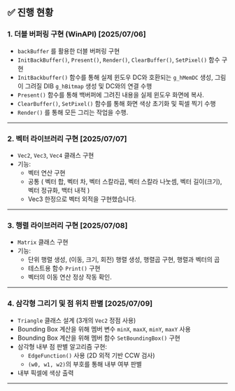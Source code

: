 ## ✅ 진행 현황

### 1. 더블 버퍼링 구현 (WinAPI) [2025/07/06]
- `backBuffer` 를 활용한 더블 버퍼링 구현
- `InitBackBuffer()`, `Present()`, `Render()`, `ClearBuffer()`, `SetPixel()` 함수 구현
- `InitBackbuffer()` 함수를 통해 실제 윈도우 DC와 호환되는 `g_hMemDC` 생성,  그림이 그려질 DIB `g_hBitmap` 생성 및 DC와의 연결 수행
- `Present()` 함수를 통해 백버퍼에 그려진 내용을 실제 윈도우 화면에 복사.
- `ClearBuffer()`, `SetPixel()` 함수를 통해 화면 색상 초기화 및 픽셀 찍기 수행
- `Render()` 를 통해 모든 그리는 작업을 수행.

---

### 2. 벡터 라이브러리 구현 [2025/07/07]
- `Vec2`, `Vec3`, `Vec4` 클래스 구현
- 기능:
  - 벡터 연산 구현
  - 공통 ( 벡터 합, 벡터 차, 벡터 스칼라곱, 벡터 스칼라 나눗셈, 벡터 길이(크기), 벡터 정규화, 백터 내적 )
  - Vec3 한정으로 벡터 외적을 구현했습니다.

---

### 3. 행렬 라이브러리 구현 [2025/07/08]
- `Matrix` 클래스 구현
- 기능:
  - 단위 행렬 생성, (이동, 크기, 회전) 행렬 생성, 행렬곱 구현, 행렬과 벡터의 곱
  - 테스트용 함수 `Print()` 구현
  - 벡터의 이동 연산 정상 작동 확인.

---

### 4. 삼각형 그리기 및 점 위치 판별 [2025/07/09]
- `Triangle` 클래스 설계 (3개의 `Vec2` 정점 사용)
- Bounding Box 계산을 위해 멤버 변수 `minX`, `maxX`, `minY`, `maxY` 사용
- Bounding Box 계산을 위해 멤버 함수 `SetBoundingBox()` 구현
- 삼각형 내부 점 판별 알고리즘 구현:
  - `EdgeFunction()` 사용 (2D 외적 기반 CCW 검사)
  - `(w0, w1, w2)`의 부호를 통해 내부 여부 판별
- 내부 픽셀에 색상 출력

---
